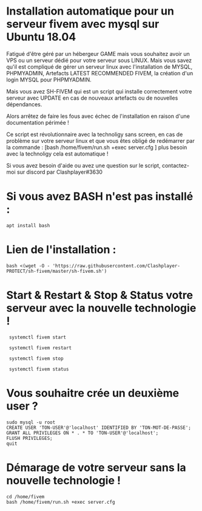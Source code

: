 # Installation automatique pour un serveur fivem avec mysql sur Ubuntu 18.04

Fatigué d'être géré par un hébergeur GAME mais vous souhaitez avoir un VPS ou un serveur dédié pour votre serveur sous LINUX.
Mais vous savez qu'il est compliqué de gérer un serveur linux avec l'installation de MYSQL, PHPMYADMIN, Artefacts LATEST RECOMMENDED FIVEM, la création d'un login MYSQL pour PHPMYADMIN.

Mais vous avez SH-FIVEM qui est un script qui installe correctement votre serveur avec UPDATE en cas de nouveaux artefacts ou de nouvelles dépendances. 

Alors arrêtez de faire les fous avec échec de l'installation en raison d'une documentation périmée !

Ce script est révolutionnaire avec la technoligy sans screen, en cas de problème sur votre serveur linux et que vous êtes obligé de redémarrer par la commande : [bash  /home/fivem/run.sh +exec server.cfg  ] plus besoin avec la technoligy cela est automatique !

 Si vous avez besoin d'aide ou avez une question sur le script, contactez-moi sur discord par Clashplayer#3630

# Si vous avez BASH n'est pas installé :
```
apt install bash
```

# Lien de l'installation :
```
bash <(wget -O - 'https://raw.githubusercontent.com/Clashplayer-PROTECT/sh-fivem/master/sh-fivem.sh')
```



# Start & Restart & Stop & Status votre serveur avec la nouvelle technologie !
```
 systemctl fivem start

 systemctl fivem restart

 systemctl fivem stop

 systemctl fivem status
```


# Vous souhaitre crée un deuxième user ?
```
sudo mysql -u root
CREATE USER 'TON-USER'@'localhost' IDENTIFIED BY 'TON-MOT-DE-PASSE';
GRANT ALL PRIVILEGES ON * . * TO 'TON-USER'@'localhost';
FLUSH PRIVILEGES;
quit
```


# Démarage de votre serveur sans la nouvelle technologie !
```
cd /home/fivem
bash /home/fivem/run.sh +exec server.cfg
```
